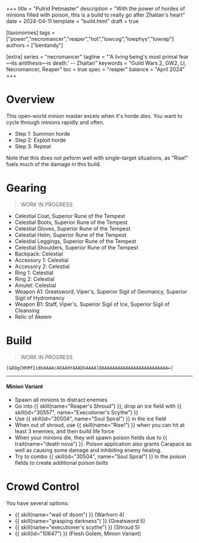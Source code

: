 +++
title = "Putrid Petmaster"
description = "With the power of hordes of minions filled with poison, this is a build to really go after Zhaitan's heart"
date = 2024-04-11
template = "build.html"
draft = true

[taxonomies]
tags = ["power","necromancer","reaper","hot","lowcog","lowphys","lowrep"]
authors = ["berdandy"]

[extra]
series = "necromancer"
tagline = "'A living being's most primal fear—its antithesis—is death.' -- Zhaitan"
keywords = "Guild Wars 2, GW2, LI, Necromancer, Reaper"
toc = true
spec = "reaper"
balance = "April 2024"
+++

# Overview 

This open-world minion master excels when it's horde _dies_. You want to cycle through minions rapidly and often.

- Step 1: Summon horde
- Step 2: Exploit horde
- Step 3: Repeat

Note that this does not peform well with single-target situations, as "Rise!" fuels much of the damage in this build.

# Gearing

> WORK IN PROGRESS

- Celestial Coat, Superior Rune of the Tempest
- Celestial Boots, Superior Rune of the Tempest
- Celestial Gloves, Superior Rune of the Tempest
- Celestial Helm, Superior Rune of the Tempest
- Celestial Leggings, Superior Rune of the Tempest
- Celestial Shoulders, Superior Rune of the Tempest
- Backpack: Celestial
- Accessory 1: Celestial
- Accessory 2: Celestial
- Ring 1: Celestial
- Ring 2: Celestial
- Amulet: Celestial
- Weapon A1: Greatsword, Viper's, Superior Sigil of Geomancy, Superior Sigil of Hydromancy
- Weapon B1: Staff, Viper's, Superior Sigil of Ice, Superior Sigil of Cleansing
- Relic of Akeem

# Build

> WORK IN PROGRESS

`[&DQgCHhMfIi6bAAAAcAEAAHYAAADkAAAAlQAAAAAAAAAAAAAAAAAAAAAAAAA=]`

---

<div data-armory-embed='skills' data-armory-ids='10547,10589,10533,10541,10646'></div><div data-armory-embed='specializations' data-armory-ids='2,19,34' data-armory-2-traits='857,855,842'  data-armory-19-traits='1876,1844,782'  data-armory-34-traits='2020,2031,1919' ></div>

#### Minion Variant

- Spawn all minions to distract enemies
- Go into {{ skill(name="Reaper's Shroud") }}, drop an ice field with {{ skill(id="30557", name="Executioner's Scythe") }}
- Use {{ skill(id="30504", name="Soul Spiral") }} in the ice field
- When out of shroud, use {{ skill(name="Rise!") }} when you can hit at least 3 enemies, and then build life force
- When your minions die, they will spawn poison fields due to {{ trait(name="death nova") }}. Poison application also grants Carapace as well as causing some damage and inhibiting enemy healing.
- Try to combo {{ skill(id="30504", name="Soul Spiral") }} in the poison fields to create additional poison bolts

# Crowd Control

You have several options:

- {{ skill(name="wail of doom") }} (Warhorn 4)
- {{ skill(name="grasping darkness") }} (Greatsword 5)
- {{ skill(name="executioner's scythe") }} (Shroud 5)
- {{ skill(id="10647") }} (Flesh Golem, Minion Variant)
